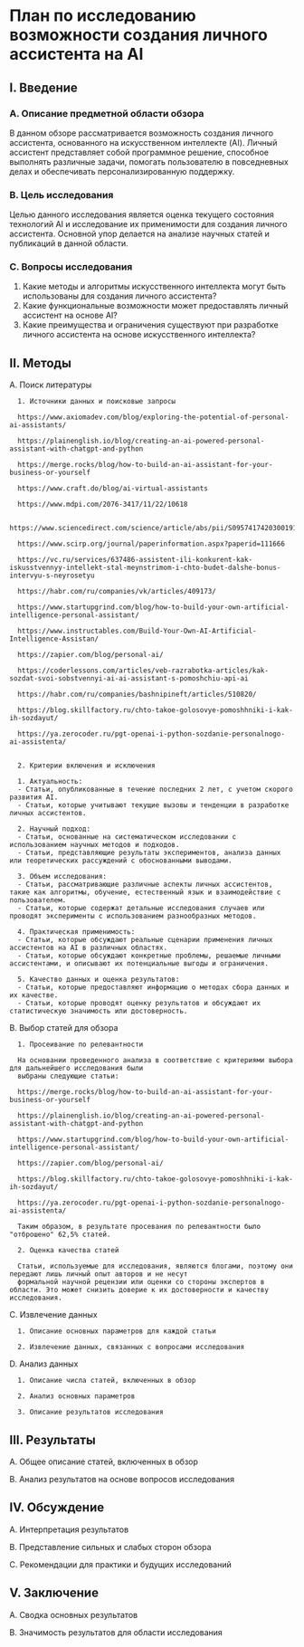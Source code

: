 # План по исследованию возможности создания личного ассистента на AI

## I. Введение

### A. Описание предметной области обзора
В данном обзоре рассматривается возможность создания личного ассистента, основанного на искусственном интеллекте (AI). Личный ассистент представляет собой программное решение, способное выполнять различные задачи, помогать пользователю в повседневных делах и обеспечивать персонализированную поддержку.
   
###   B. Цель исследования
Целью данного исследования является оценка текущего состояния технологий AI и исследование их применимости для создания личного ассистента. Основной упор делается на анализе научных статей и публикаций в данной области.

###   C. Вопросы исследования
1. Какие методы и алгоритмы искусственного интеллекта могут быть использованы для создания личного ассистента?
2. Какие функциональные возможности может предоставлять личный ассистент на основе AI?
3. Какие преимущества и ограничения существуют при разработке личного ассистента на основе искусственного интеллекта?
   

## II. Методы

   A. Поиск литературы 
   
      1. Источники данных и поисковые запросы
      
      https://www.axiomadev.com/blog/exploring-the-potential-of-personal-ai-assistants/
      
      https://plainenglish.io/blog/creating-an-ai-powered-personal-assistant-with-chatgpt-and-python
      
      https://merge.rocks/blog/how-to-build-an-ai-assistant-for-your-business-or-yourself
      
      https://www.craft.do/blog/ai-virtual-assistants
      
      https://www.mdpi.com/2076-3417/11/22/10618
      
      https://www.sciencedirect.com/science/article/abs/pii/S0957417420300191
      
      https://www.scirp.org/journal/paperinformation.aspx?paperid=111666
      
      https://vc.ru/services/637486-assistent-ili-konkurent-kak-iskusstvennyy-intellekt-stal-meynstrimom-i-chto-budet-dalshe-bonus-intervyu-s-neyrosetyu
      
      https://habr.com/ru/companies/vk/articles/409173/
      
      https://www.startupgrind.com/blog/how-to-build-your-own-artificial-intelligence-personal-assistant/
      
      https://www.instructables.com/Build-Your-Own-AI-Artificial-Intelligence-Assistan/
      
      https://zapier.com/blog/personal-ai/
      
      https://coderlessons.com/articles/veb-razrabotka-articles/kak-sozdat-svoi-sobstvennyi-ai-ai-assistant-s-pomoshchiu-api-ai
      
      https://habr.com/ru/companies/bashnipineft/articles/510820/
      
      https://blog.skillfactory.ru/chto-takoe-golosovye-pomoshhniki-i-kak-ih-sozdayut/
      
      https://ya.zerocoder.ru/pgt-openai-i-python-sozdanie-personalnogo-ai-assistenta/     
      
      
      2. Критерии включения и исключения 
      
      1. Актуальность:
      - Статьи, опубликованные в течение последних 2 лет, с учетом скорого развития AI.
      - Статьи, которые учитывают текущие вызовы и тенденции в разработке личных ассистентов.
      
      2. Научный подход:
      - Статьи, основанные на систематическом исследовании с использованием научных методов и подходов.
      - Статьи, представляющие результаты экспериментов, анализа данных или теоретических рассуждений с обоснованными выводами.
      
      3. Объем исследования:
      - Статьи, рассматривающие различные аспекты личных ассистентов, такие как алгоритмы, обучение, естественный язык и взаимодействие с пользователем.
      - Статьи, которые содержат детальные исследования случаев или проводят эксперименты с использованием разнообразных методов.
      
      4. Практическая применимость:
      - Статьи, которые обсуждают реальные сценарии применения личных ассистентов на AI в различных областях.
      - Статьи, которые обсуждают конкретные проблемы, решаемые личными ассистентами, и описывают их потенциальные выгоды и ограничения.
      
      5. Качество данных и оценка результатов:
      - Статьи, которые предоставляют информацию о методах сбора данных и их качестве.
      - Статьи, которые проводят оценку результатов и обсуждают их статистическую значимость или достоверность.
      
   B. Выбор статей для обзора 
   
      1. Просеивание по релевантности
      
      На основании проведенного анализа в соответствие с критериями выбора для дальнейшего исследования были 
      выбраны следующие статьи:
     
      https://merge.rocks/blog/how-to-build-an-ai-assistant-for-your-business-or-yourself
      
      https://plainenglish.io/blog/creating-an-ai-powered-personal-assistant-with-chatgpt-and-python
      
      https://www.startupgrind.com/blog/how-to-build-your-own-artificial-intelligence-personal-assistant/
      
      https://zapier.com/blog/personal-ai/
      
      https://blog.skillfactory.ru/chto-takoe-golosovye-pomoshhniki-i-kak-ih-sozdayut/
      
      https://ya.zerocoder.ru/pgt-openai-i-python-sozdanie-personalnogo-ai-assistenta/
      
      Таким образом, в результате просевания по релевантности было "отброшено" 62,5% статей.
      
      2. Оценка качества статей 
      
      Статьи, используемые для исследования, являются блогами, поэтому они передают лишь личный опыт авторов и не несут 
      формальной научной рецензии или оценки со стороны экспертов в области. Это может снизить доверие к их достоверности и качеству исследования. 
      
   C. Извлечение данных 
   
      1. Описание основных параметров для каждой статьи 
      
      2. Извлечение данных, связанных с вопросами исследования
      
   D. Анализ данных 
   
      1. Описание числа статей, включенных в обзор 
      
      2. Анализ основных параметров 
      
      3. Описание результатов исследования
      

## III. Результаты

   A. Общее описание статей, включенных в обзор 
   
   B. Анализ результатов на основе вопросов исследования 

## IV. Обсуждение

   A. Интерпретация результатов 
   
   B. Представление сильных и слабых сторон обзора 
   
   C. Рекомендации для практики и будущих исследований 
   

## V. Заключение

  A. Сводка основных результатов
  
  B. Значимость результатов для области исследования
